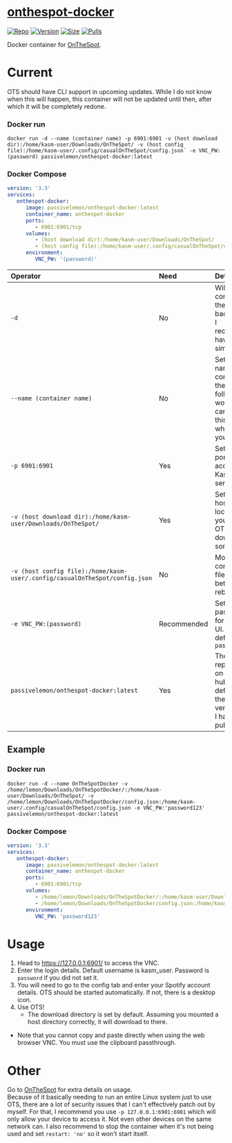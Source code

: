 # [onthespot-docker](https://github.com/PassiveLemon/onthespot-docker) </br>

[![Repo](https://img.shields.io/badge/Docker-Repo-007EC6?labelColor-555555&color-007EC6&logo=docker&logoColor=fff&style=flat-square)](https://hub.docker.com/r/passivelemon/onthespot-docker)
[![Version](https://img.shields.io/docker/v/passivelemon/onthespot-docker/latest?labelColor-555555&color-007EC6&style=flat-square)](https://hub.docker.com/r/passivelemon/onthespot-docker)
[![Size](https://img.shields.io/docker/image-size/passivelemon/onthespot-docker/latest?labelColor-555555&color-007EC6&style=flat-square)](https://hub.docker.com/r/passivelemon/onthespot-docker)
[![Pulls](https://img.shields.io/docker/pulls/passivelemon/onthespot-docker?labelColor-555555&color-007EC6&style=flat-square)](https://hub.docker.com/r/passivelemon/onthespot-docker)

Docker container for [OnTheSpot](https://github.com/casualsnek/onthespot). </br>

# Current
OTS should have CLI support in upcoming updates. While I do not know when this will happen, this container will not be updated until then, after which it will be completely redone. </br>

### Docker run </br>
```
docker run -d --name (container name) -p 6901:6901 -v (host download dir):/home/kasm-user/Downloads/OnTheSpot/ -v (host config file):/home/kasm-user/.config/casualOnTheSpot/config.json` -e VNC_PW:(password) passivelemon/onthespot-docker:latest
```

### Docker Compose </br>
```yml
version: '3.3'
services:
   onthespot-docker:
      image: passivelemon/onthespot-docker:latest
      container_name: onthespot-docker
      ports:
         - 6901:6901/tcp
      volumes:
         - (host download dir):/home/kasm-user/Downloads/OnTheSpot/
         - (host config file):/home/kasm-user/.config/casualOnTheSpot/config.json
      environment:
         VNC_PW: '(password)'
```

| Operator | Need | Details |
|:-|:-|:-|
| `-d` | No | Will run the container in the background. I recommend having it for simplicity. |
| `--name (container name)` | No | Sets the name of the container to the following word. You can change this to whatever you want. |
| `-p 6901:6901` | Yes | Sets the port to access the Kasm VNC server. |
| `-v (host download dir):/home/kasm-user/Downloads/OnTheSpot/` | Yes | Sets the host location that you want OTS to download songs to. |
| `-v (host config file):/home/kasm-user/.config/casualOnTheSpot/config.json` | No | Mount the config.json file to stay between rebuilds. |
| `-e VNC_PW:(password)` | Recommended | Sets the password for the VNC UI. By default, it is `password` |
| `passivelemon/onthespot-docker:latest` | Yes | The repository on Docker hub. By default, it is the latest version that I have published. |

## Example </br>
### Docker run </br>
```
docker run -d --name OnTheSpotDocker -v /home/lemon/Downloads/OnTheSpotDocker/:/home/kasm-user/Downloads/OnTheSpot/ -v /home/lemon/Downloads/OnTheSpotDocker/config.json:/home/kasm-user/.config/casualOnTheSpot/config.json -e VNC_PW:'password123' passivelemon/onthespot-docker:latest
```

### Docker Compose </br>
```yml
version: '3.3'
services:
   onthespot-docker:
      image: passivelemon/onthespot-docker:latest
      container_name: onthespot-docker
      ports:
         - 6901:6901/tcp
      volumes:
         - /home/lemon/Downloads/OnTheSpotDocker/:/home/kasm-user/Downloads/OnTheSpot/
         - /home/lemon/Downloads/OnTheSpotDocker/config.json:/home/kasm-user/.config/casualOnTheSpot/config.json
      environment:
         VNC_PW: 'password123'
```

# Usage </br>
1. Head to https://127.0.0.1:6901/ to access the VNC. </br>
2. Enter the login details. Default username is kasm_user. Password is `password` if you did not set it. </br>
3. You will need to go to the config tab and enter your Spotify account details. OTS should be started automatically. If not, there is a desktop icon. </br>
6. Use OTS! </br>
   - The download directory is set by default. Assuming you mounted a host directory correctly, it will download to there. </br>
- Note that you cannot copy and paste directly when using the web browser VNC. You must use the clipboard passthrough. </br>


# Other </br>
Go to [OnTheSpot](https://github.com/casualsnek/onthespot) for extra details on usage. </br>
Because of it basically needing to run an entire Linux system just to use OTS, there are a lot of security issues that I can't effectively patch out by myself. For that, I recommend you use `-p 127.0.0.1:6901:6901` which will only allow your device to access it. Not even other devices on the same network can. I also recommend to stop the container when it's not being used and set `restart: 'no'` so it won't start itself.
